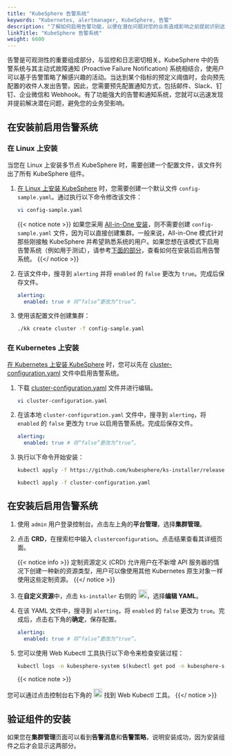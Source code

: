 ```yaml
---
title: "KubeSphere 告警系统"
keywords: "Kubernetes, alertmanager, KubeSphere, 告警"
description: "了解如何启用告警功能，以便在潜在问题对您的业务造成影响之前提前识别这些问题。"
linkTitle: "KubeSphere 告警系统"
weight: 6600
---
```


告警是可观测性的重要组成部分，与监控和日志密切相关。KubeSphere 中的告警系统与其主动式故障通知 (Proactive Failure Notification) 系统相结合，使用户可以基于告警策略了解感兴趣的活动。当达到某个指标的预定义阈值时，会向预先配置的收件人发出告警。因此，您需要预先配置通知方式，包括邮件、Slack、钉钉、企业微信和 Webhook。有了功能强大的告警和通知系统，您就可以迅速发现并提前解决潜在问题，避免您的业务受影响。

## 在安装前启用告警系统

### 在 Linux 上安装

当您在 Linux 上安装多节点 KubeSphere 时，需要创建一个配置文件，该文件列出了所有 KubeSphere 组件。

1. [在 Linux 上安装 KubeSphere](../../installing-on-linux/introduction/multioverview/) 时，您需要创建一个默认文件 `config-sample.yaml`。通过执行以下命令修改该文件：

    ```bash
    vi config-sample.yaml
    ```

    {{< notice note >}}
如果您采用 [All-in-One 安装](../../quick-start/all-in-one-on-linux/)，则不需要创建 `config-sample.yaml` 文件，因为可以直接创建集群。一般来说，All-in-One 模式针对那些刚接触 KubeSphere 并希望熟悉系统的用户。如果您想在该模式下启用告警系统（例如用于测试），请参考[下面的部分](#在安装后启用告警系统)，查看如何在安装后启用告警系统。
    {{</ notice >}}

2. 在该文件中，搜寻到 `alerting` 并将 `enabled` 的 `false` 更改为 `true`。完成后保存文件。

    ```yaml
    alerting:
      enabled: true # 将“false”更改为“true”。
    ```
    
3. 使用该配置文件创建集群：

    ```bash
    ./kk create cluster -f config-sample.yaml
    ```

### 在 Kubernetes 上安装

[在 Kubernetes 上安装 KubeSphere](../../installing-on-kubernetes/introduction/overview/) 时，您可以先在 [cluster-configuration.yaml](https://github.com/kubesphere/ks-installer/releases/download/v3.2.1/cluster-configuration.yaml) 文件中启用告警系统。

1. 下载 [cluster-configuration.yaml](https://github.com/kubesphere/ks-installer/releases/download/v3.2.1/cluster-configuration.yaml) 文件并进行编辑。

    ```bash
    vi cluster-configuration.yaml
    ```

2. 在该本地 `cluster-configuration.yaml` 文件中，搜寻到 `alerting`，将 `enabled` 的 `false` 更改为 `true` 以启用告警系统。完成后保存文件。

    ```yaml
    alerting:
      enabled: true # 将“false”更改为“true”。
    ```
    
3. 执行以下命令开始安装：

    ```bash
    kubectl apply -f https://github.com/kubesphere/ks-installer/releases/download/v3.2.1/kubesphere-installer.yaml
    
    kubectl apply -f cluster-configuration.yaml
    ```

## 在安装后启用告警系统

1. 使用 `admin` 用户登录控制台。点击左上角的**平台管理**，选择**集群管理**。
   
2. 点击 **CRD**，在搜索栏中输入 `clusterconfiguration`。点击结果查看其详细页面。

    {{< notice info >}}
定制资源定义 (CRD) 允许用户在不新增 API 服务器的情况下创建一种新的资源类型，用户可以像使用其他 Kubernetes 原生对象一样使用这些定制资源。
    {{</ notice >}}

3. 在**自定义资源**中，点击 `ks-installer` 右侧的 <img src="/images/docs/zh-cn/enable-pluggable-components/kubesphere-alerting/three-dots.png" height="20px">，选择**编辑 YAML**。

4. 在该 YAML 文件中，搜寻到 `alerting`，将 `enabled` 的 `false` 更改为 `true`。完成后，点击右下角的**确定**，保存配置。

    ```yaml
    alerting:
      enabled: true # 将“false”更改为“true”。
    ```
    
5. 您可以使用 Web Kubectl 工具执行以下命令来检查安装过程：

    ```bash
    kubectl logs -n kubesphere-system $(kubectl get pod -n kubesphere-system -l app=ks-install -o jsonpath='{.items[0].metadata.name}') -f
    ```

    {{< notice note >}}

您可以通过点击控制台右下角的 <img src="/images/docs/zh-cn/enable-pluggable-components/kubesphere-alerting/hammer.png" height="20px"> 找到 Web Kubectl 工具。
    {{</ notice >}}

## 验证组件的安装

如果您在**集群管理**页面可以看到**告警消息**和**告警策略**，说明安装成功，因为安装组件之后才会显示这两部分。